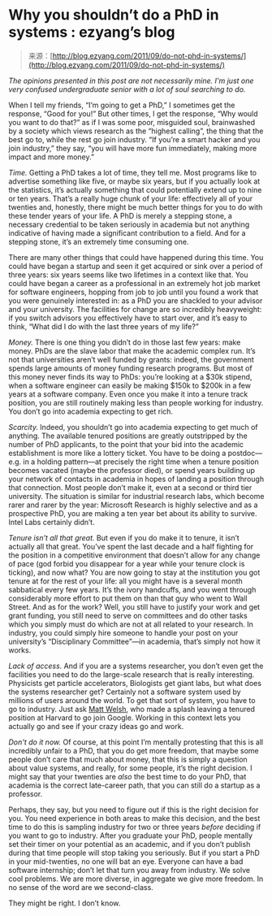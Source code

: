 <!--yml
category: 未分类
date: 2024-07-01 18:17:40
-->

# Why you shouldn’t do a PhD in systems : ezyang’s blog

> 来源：[http://blog.ezyang.com/2011/09/do-not-phd-in-systems/](http://blog.ezyang.com/2011/09/do-not-phd-in-systems/)

*The opinions presented in this post are not necessarily mine. I'm just one very confused undergraduate senior with a lot of soul searching to do.*

When I tell my friends, “I’m going to get a PhD,” I sometimes get the response, “Good for you!” But other times, I get the response, “Why would you want to do that?” as if I was some poor, misguided soul, brainwashed by a society which views research as the “highest calling”, the thing that the best go to, while the rest go join industry. “If you’re a smart hacker and you join industry,” they say, “you will have more fun immediately, making more impact and more money.”

*Time.* Getting a PhD takes a lot of time, they tell me. Most programs like to advertise something like five, or maybe six years, but if you actually look at the statistics, it’s actually something that could potentially extend up to nine or ten years. That’s a really huge chunk of your life: effectively all of your twenties and, honestly, there might be much better things for you to do with these tender years of your life. A PhD is merely a stepping stone, a necessary credential to be taken seriously in academia but not anything indicative of having made a significant contribution to a field. And for a stepping stone, it’s an extremely time consuming one.

There are many other things that could have happened during this time. You could have began a startup and seen it get acquired or sink over a period of three years: six years seems like two lifetimes in a context like that. You could have began a career as a professional in an extremely hot job market for software engineers, hopping from job to job until you found a work that you were genuinely interested in: as a PhD you are shackled to your advisor and your university. The facilities for change are so incredibly heavyweight: if you switch advisors you effectively have to start over, and it’s easy to think, “What did I do with the last three years of my life?”

*Money.* There is one thing you didn’t do in those last few years: make money. PhDs are the slave labor that make the academic complex run. It’s not that universities aren’t well funded by grants: indeed, the government spends large amounts of money funding research programs. But most of this money never finds its way to PhDs: you’re looking at a $30k stipend, when a software engineer can easily be making $150k to $200k in a few years at a software company. Even once you make it into a tenure track position, you are still routinely making less than people working for industry. You don’t go into academia expecting to get rich.

*Scarcity.* Indeed, you shouldn’t go into academia expecting to get much of anything. The available tenured positions are greatly outstripped by the number of PhD applicants, to the point that your bid into the academic establishment is more like a lottery ticket. You have to be doing a postdoc—e.g. in a holding pattern—at precisely the right time when a tenure position becomes vacated (maybe the professor died), or spend years building up your network of contacts in academia in hopes of landing a position through that connection. Most people don’t make it, even at a second or third tier university. The situation is similar for industrial research labs, which become rarer and rarer by the year: Microsoft Research is highly selective and as a prospective PhD, you are making a ten year bet about its ability to survive. Intel Labs certainly didn’t.

*Tenure isn’t all that great.* But even if you do make it to tenure, it isn’t actually all that great. You’ve spent the last decade and a half fighting for the position in a competitive environment that doesn’t allow for any change of pace (god forbid you disappear for a year while your tenure clock is ticking), and now what? You are now going to stay at the institution you got tenure at for the rest of your life: all you might have is a several month sabbatical every few years. It’s the ivory handcuffs, and you went through considerably more effort to put them on than that guy who went to Wall Street. And as for the work? Well, you still have to justify your work and get grant funding, you still need to serve on committees and do other tasks which you simply must do which are not at all related to your research. In industry, you could simply hire someone to handle your post on your university’s “Disciplinary Committee”—in academia, that’s simply not how it works.

*Lack of access.* And if you are a systems researcher, you don’t even get the facilities you need to do the large-scale research that is really interesting. Physicists get particle accelerators, Biologists get giant labs, but what does the systems researcher get? Certainly not a software system used by millions of users around the world. To get that sort of system, you have to go to industry. Just ask [Matt Welsh](http://matt-welsh.blogspot.com/2010/11/why-im-leaving-harvard.html), who made a splash leaving a tenured position at Harvard to go join Google. Working in this context lets you actually go and see if your crazy ideas go and work.

*Don't do it now.* Of course, at this point I’m mentally protesting that this is all incredibly unfair to a PhD, that you do get more freedom, that maybe some people don’t care that much about money, that this is simply a question about value systems, and really, for some people, it’s the right decision. I might say that your twenties are *also* the best time to do your PhD, that academia is the correct late-career path, that you can still do a startup as a professor.

Perhaps, they say, but you need to figure out if this is the right decision for you. You need experience in both areas to make this decision, and the best time to do this is sampling industry for two or three years *before* deciding if you want to go to industry. After you graduate your PhD, people mentally set their timer on your potential as an academic, and if you don’t publish during that time people will stop taking you seriously. But if you start a PhD in your mid-twenties, no one will bat an eye. Everyone can have a bad software internship; don’t let that turn you away from industry. We solve cool problems. We are more diverse, in aggregate we give more freedom. In no sense of the word are we second-class.

They might be right. I don’t know.